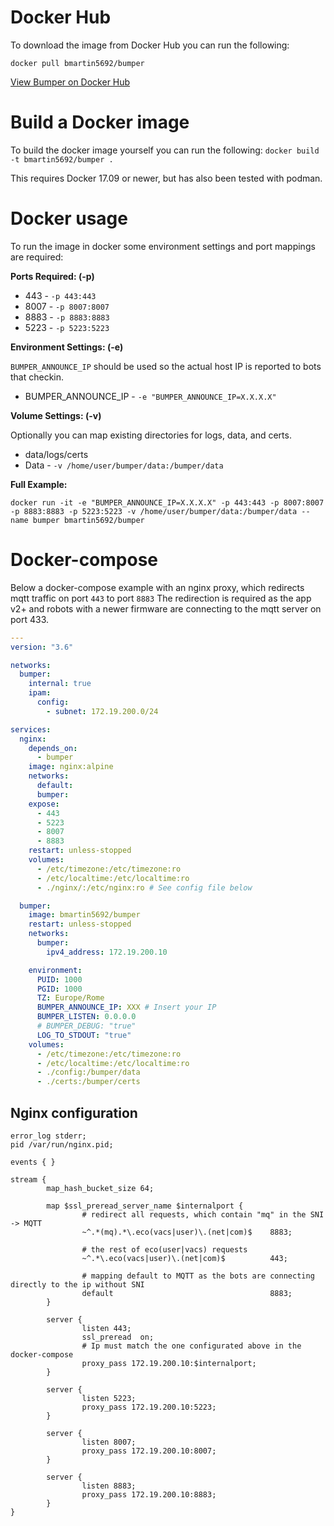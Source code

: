 # Docker Hub

To download the image from Docker Hub you can run the following:

`docker pull bmartin5692/bumper`

[View Bumper on Docker Hub](https://hub.docker.com/r/bmartin5692/bumper)

# Build a Docker image

To build the docker image yourself you can run the following:
`docker build -t bmartin5692/bumper .`

This requires Docker 17.09 or newer, but has also been tested with podman.

# Docker usage

To run the image in docker some environment settings and port mappings are required:

**Ports Required: (-p)**

- 443 - `-p 443:443`
- 8007 - `-p 8007:8007`
- 8883 - `-p 8883:8883`
- 5223 - `-p 5223:5223`

**Environment Settings: (-e)**

`BUMPER_ANNOUNCE_IP` should be used so the actual host IP is reported to bots that checkin.
  
  - BUMPER_ANNOUNCE_IP - `-e "BUMPER_ANNOUNCE_IP=X.X.X.X"`

**Volume Settings: (-v)**

Optionally you can map existing directories for logs, data, and certs.

- data/logs/certs
- Data - `-v /home/user/bumper/data:/bumper/data`

**Full Example:**

````
docker run -it -e "BUMPER_ANNOUNCE_IP=X.X.X.X" -p 443:443 -p 8007:8007 -p 8883:8883 -p 5223:5223 -v /home/user/bumper/data:/bumper/data --name bumper bmartin5692/bumper
````

# Docker-compose

Below a docker-compose example with an nginx proxy, which redirects mqtt traffic on port `443` to port `8883`
The redirection is required as the app v2+ and robots with a newer firmware are connecting to the mqtt server on port 433.

```yaml
---
version: "3.6"

networks:
  bumper:
    internal: true
    ipam:
      config:
        - subnet: 172.19.200.0/24

services:
  nginx:
    depends_on:
      - bumper
    image: nginx:alpine
    networks:
      default:
      bumper:
    expose:
      - 443
      - 5223
      - 8007
      - 8883
    restart: unless-stopped
    volumes:
      - /etc/timezone:/etc/timezone:ro
      - /etc/localtime:/etc/localtime:ro
      - ./nginx/:/etc/nginx:ro # See config file below

  bumper:
    image: bmartin5692/bumper
    restart: unless-stopped
    networks:
      bumper:
        ipv4_address: 172.19.200.10

    environment:
      PUID: 1000
      PGID: 1000
      TZ: Europe/Rome
      BUMPER_ANNOUNCE_IP: XXX # Insert your IP
      BUMPER_LISTEN: 0.0.0.0
      # BUMPER_DEBUG: "true"
      LOG_TO_STDOUT: "true"
    volumes:
      - /etc/timezone:/etc/timezone:ro
      - /etc/localtime:/etc/localtime:ro
      - ./config:/bumper/data
      - ./certs:/bumper/certs
```

## Nginx configuration

```
error_log stderr;
pid /var/run/nginx.pid;

events { }

stream {
        map_hash_bucket_size 64;

        map $ssl_preread_server_name $internalport {
                # redirect all requests, which contain "mq" in the SNI -> MQTT
                ~^.*(mq).*\.eco(vacs|user)\.(net|com)$    8883;

                # the rest of eco(user|vacs) requests
                ~^.*\.eco(vacs|user)\.(net|com)$          443;

                # mapping default to MQTT as the bots are connecting directly to the ip without SNI
                default                                   8883;
        }

        server {
                listen 443;
                ssl_preread  on;
                # Ip must match the one configurated above in the docker-compose
                proxy_pass 172.19.200.10:$internalport;
        }

        server {
                listen 5223;
                proxy_pass 172.19.200.10:5223;
        }

        server {
                listen 8007;
                proxy_pass 172.19.200.10:8007;
        }

        server {
                listen 8883;
                proxy_pass 172.19.200.10:8883;
        }
}

```